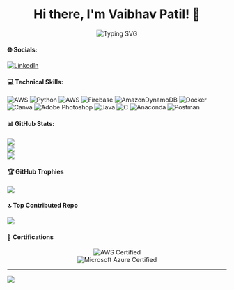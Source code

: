<div align="center">
  <h1>Hi there, I'm Vaibhav Patil! 👋</h1>
  <img src="https://readme-typing-svg.herokuapp.com?font=Jetbrains+Mono&size=30&duration=3000&color=36BCF7&center=true&vCenter=true&width=700&lines=DevOps+and+Cloud+Computing+Enthusiast;Always+Learning+New+Things" alt="Typing SVG">
</div>

#### 🌐 Socials:
[![LinkedIn](https://img.shields.io/badge/LinkedIn-%230077B5.svg?logo=linkedin&logoColor=white)](https://linkedin.com/in/vaibhavpatil8085)

#### 💻 Technical Skills:
![AWS](https://img.shields.io/badge/AWS-%23FF9900.svg?style=plastic&logo=amazon-aws&logoColor=white) ![Python](https://img.shields.io/badge/python-3670A0?style=plastic&logo=python&logoColor=ffdd54) ![AWS](https://img.shields.io/badge/AWS-%23FF9900.svg?style=plastic&logo=amazon-aws&logoColor=white) ![Firebase](https://img.shields.io/badge/Firebase-039BE5?style=plastic&logo=Firebase&logoColor=white) ![AmazonDynamoDB](https://img.shields.io/badge/Amazon%20DynamoDB-4053D6?style=plastic&logo=Amazon%20DynamoDB&logoColor=white) ![Docker](https://img.shields.io/badge/docker-%230db7ed.svg?style=plastic&logo=docker&logoColor=white) ![Canva](https://img.shields.io/badge/Canva-%2300C4CC.svg?style=plastic&logo=Canva&logoColor=white) ![Adobe Photoshop](https://img.shields.io/badge/adobe%20photoshop-%2331A8FF.svg?style=plastic&logo=adobe%20photoshop&logoColor=white) ![Java](https://img.shields.io/badge/java-%23ED8B00.svg?style=plastic&logo=openjdk&logoColor=white) ![C](https://img.shields.io/badge/c-%2300599C.svg?style=plastic&logo=c&logoColor=white) ![Anaconda](https://img.shields.io/badge/Anaconda-%2344A833.svg?style=plastic&logo=anaconda&logoColor=white) ![Postman](https://img.shields.io/badge/Postman-FF6C37?style=plastic&logo=postman&logoColor=white)

#### 📊 GitHub Stats:
![](https://github-readme-stats.vercel.app/api?username=vaibhavpatil1212&theme=nightowl&hide_border=false&include_all_commits=true&count_private=true)<br/>
![](https://github-readme-streak-stats.herokuapp.com/?user=vaibhavpatil1212d&theme=nightowl&hide_border=false)<br/>
![](https://github-readme-stats.vercel.app/api/top-langs/?username=vaibhavpatil1212&theme=nightowl&hide_border=false&include_all_commits=true&count_private=true&layout=compact)

#### 🏆 GitHub Trophies
![](https://github-profile-trophy.vercel.app/?username=vaibhavpatil1212&theme=apprentice&no-frame=true&no-bg=false&margin-w=4)

#### 🔝 Top Contributed Repo
![](https://github-contributor-stats.vercel.app/api?username=vaibhavpatil1212&limit=5&theme=monokai&combine_all_yearly_contributions=true)

#### 📜 Certifications
<div align="center">
  <img src="https://img.shields.io/badge/AWS%20Certified-232F3E?style=for-the-badge&logo=amazon-aws&logoColor=white" alt="AWS Certified">
</div>

<div align="center">
  <img src="https://img.shields.io/badge/Microsoft%20Azure-0078D4?style=for-the-badge&logo=microsoft-azure&logoColor=white" alt="Microsoft Azure Certified">
</div>

---
[![](https://visitcount.itsvg.in/api?id=vaibhavpatil1212&icon=5&color=3)](https://visitcount.itsvg.in)




